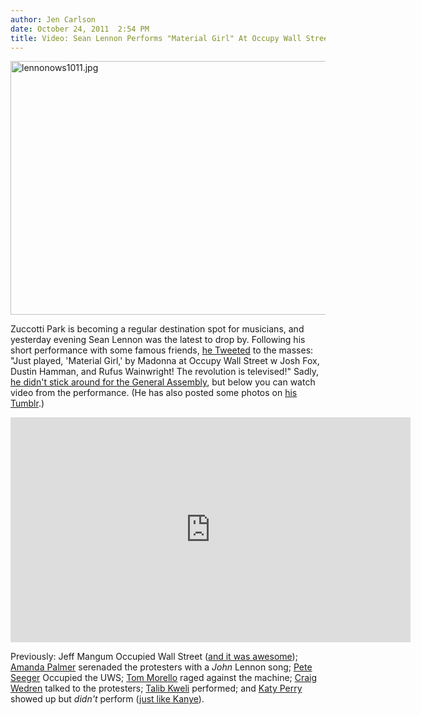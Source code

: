 ```yaml
---
author: Jen Carlson
date: October 24, 2011  2:54 PM
title: Video: Sean Lennon Performs "Material Girl" At Occupy Wall Street
---
```


<p><span class="mt-enclosure mt-enclosure-image" style="display: inline;"> <img alt="lennonows1011.jpg" src="https://web.archive.org/web/20130530112848im_/http://gothamist.com/attachments/arts_jen/lennonows1011.jpg" width="640" height="406" class="image-none"> </span></p>

<p>Zuccotti Park is becoming a regular destination spot for musicians, and yesterday evening Sean Lennon was the latest to drop by. Following his short performance with some famous friends, <a href="https://web.archive.org/web/20130530112848/http://twitter.com/#!/seanonolennon/status/128244047495176192">he Tweeted</a> to the masses: &quot;Just played, &apos;Material Girl,&apos; by Madonna at Occupy Wall Street w Josh Fox, Dustin Hamman, and Rufus Wainwright! The revolution is televised!&quot; Sadly, <a href="https://web.archive.org/web/20130530112848/http://twitter.com/#!/DanielPinchbeck/status/128321374887481344">he didn&apos;t stick around for the General Assembly</a>, but below you can watch video from the performance. (He has also posted some photos on <a href="https://web.archive.org/web/20130530112848/http://seanlennon.tumblr.com/post/11856327576/old-friends">his Tumblr</a>.)</p>

<p><iframe width="640" height="360" src="https://web.archive.org/web/20130530112848if_/http://www.youtube.com/embed/SgwM5AkK7HE" frameborder="0" allowfullscreen></iframe></p>

<p>Previously: Jeff Mangum Occupied Wall Street (<a href="https://web.archive.org/web/20130530112848/http://gothamist.com/2011/10/05/video_jeff_mangum_plays_occupy_wall.php">and it was awesome</a>); <a href="https://web.archive.org/web/20130530112848/http://gothamist.com/2011/10/21/gothamist_house_presents_amanda_pal.php">Amanda Palmer</a> serenaded the protesters with a <em>John</em> Lennon song; <a href="https://web.archive.org/web/20130530112848/http://gothamist.com/2011/10/22/video_pete_seeger_and_arlo_guthrie.php">Pete Seeger</a> Occupied the UWS; <a href="https://web.archive.org/web/20130530112848/http://gothamist.com/2011/10/13/video_tom_morello_rages_acousticall.php#photo-1">Tom Morello</a> raged against the machine; <a href="https://web.archive.org/web/20130530112848/http://gothamist.com/2011/10/12/visiting_occupy_wall_street_with_cr.php">Craig Wedren</a> talked to the protesters; <a href="https://web.archive.org/web/20130530112848/http://gothamist.com/2011/10/07/video_talib_kweli_performs_for_insp.php">Talib Kweli</a> performed; and <a href="https://web.archive.org/web/20130530112848/http://gothamist.com/2011/10/23/katy_perry_drops_by_occupy_wall_str.php">Katy Perry</a> showed up but <em>didn&apos;t</em> perform (<a href="https://web.archive.org/web/20130530112848/http://gothamist.com/2011/10/11/video_kanye_west_too_angsty_to_talk.php">just like Kanye</a>).</p>
